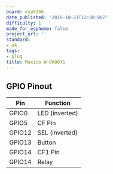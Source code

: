```yaml
---
board: esp8266
date_published: '2019-10-21T12:00:00Z'
difficulty: 1
made_for_esphome: false
project_url: ''
standard:
- uk
tags:
- plug
title: Maxico W-UK007S
---
```


## GPIO Pinout

| Pin    | Function       |
| ------ | -------------- |
| GPIO0  | LED (inverted) |
| GPIO5  | CF Pin         |
| GPIO12 | SEL (inverted) |
| GPIO13 | Button         |
| GPIO14 | CF1 Pin        |
| GPIO14 | Relay          |
